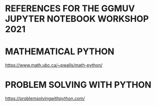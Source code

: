 # REFERENCES FOR THE GGMUV JUPYTER NOTEBOOK WORKSHOP 2021

# MATHEMATICAL PYTHON
https://www.math.ubc.ca/~pwalls/math-python/

# PROBLEM SOLVING WITH PYTHON
https://problemsolvingwithpython.com/
